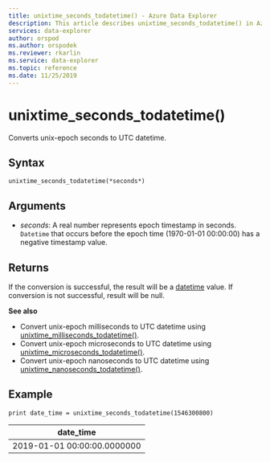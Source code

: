 ```yaml
---
title: unixtime_seconds_todatetime() - Azure Data Explorer
description: This article describes unixtime_seconds_todatetime() in Azure Data Explorer.
services: data-explorer
author: orspod
ms.author: orspodek
ms.reviewer: rkarlin
ms.service: data-explorer
ms.topic: reference
ms.date: 11/25/2019
---
```

# unixtime_seconds_todatetime()

Converts unix-epoch seconds to UTC datetime.

## Syntax

`unixtime_seconds_todatetime(*seconds*)`

## Arguments

* *seconds*: A real number represents epoch timestamp in seconds. `Datetime` that occurs before the epoch time (1970-01-01 00:00:00) has a negative timestamp value.

## Returns

If the conversion is successful, the result will be a [datetime](./scalar-data-types/datetime.md) value. If conversion is not successful, result will be null.

**See also**

* Convert unix-epoch milliseconds to UTC datetime using [unixtime_milliseconds_todatetime()](unixtime-milliseconds-todatetimefunction.md).
* Convert unix-epoch microseconds to UTC datetime using [unixtime_microseconds_todatetime()](unixtime-microseconds-todatetimefunction.md).
* Convert unix-epoch nanoseconds to UTC datetime using [unixtime_nanoseconds_todatetime()](unixtime-nanoseconds-todatetimefunction.md).

## Example

<!-- csl: https://help.kusto.windows.net/Samples  -->
```kusto
print date_time = unixtime_seconds_todatetime(1546300800)
```

|date_time|
|---|
|2019-01-01 00:00:00.0000000|
